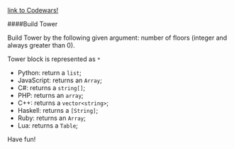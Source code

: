 [link to Codewars!](https://www.codewars.com/kata/576757b1df89ecf5bd00073b)

####Build Tower

Build Tower by the following given argument:
number of floors (integer and always greater than 0).

Tower block is represented as `*`

* Python: return a `list`;
* JavaScript: returns an `Array`;
* C#: returns a `string[]`;
* PHP: returns an `array`;
* C++: returns a `vector<string>`;
* Haskell: returns a `[String]`;
* Ruby: returns an `Array`;
* Lua: returns a `Table`;

Have fun!